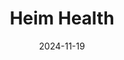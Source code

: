 ---  
layout: startup_page  
title: "Heim Health"  
id: "heim.health"  
permalink: "/heimhealthheim.health11192024/"  
website: "https://heim.health/"  
funding_round: "Seed"  
funding_amount: "£2.2M"  
investors: "Heal Capital, Form Ventures, Portfolio Ventures, Houghton Street Ventures"  
about: "Heim Health provides a software platform for at-home healthcare, connecting patients with nurses and healthcare practitioners for services like blood tests and post-operative assessments. The platform aims to ease pressure on hospitals by enabling efficient and scalable delivery of home-based care, improving accessibility and reducing costs. Its user-friendly interface simplifies appointment scheduling for patients."  
markets: "Healthtech, Wellness and Fitness Services"  
hq: "London, England, United Kingdom"  
founded_year: "2022"  
linkedin: "https://www.linkedin.com/company/heimhealth"  
twitter: ""  
instagram: ""  
facebook: "https://www.facebook.com/100087467797935"  
crunchbase: "https://www.crunchbase.com/organization/ally-health-2b0c"  
pitchbook: "https://pitchbook.com/profiles/company/501160-24"  

date_display: "19-Nov-2024"  
date: "2024-11-19"

# SEO Optimization  
meta_title: "Heim Health - Seed Funding (£2.2M)"  
meta_description: "Heim Health, Heim Health provides a software platform for at-home healthcare, connecting patients with nurses and healthcare practitioners for services like blood ..."  
meta_keywords: "Heim Health, Healthtech, Wellness and Fitness Services, Seed funding"  
canonical_url: "https://startup.projectstartups.com/heimhealthheim.health11192024/"  
---